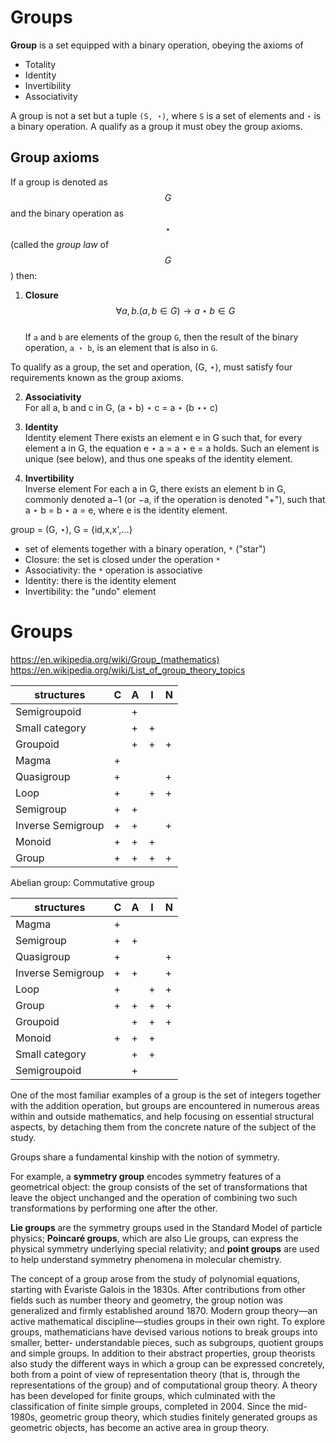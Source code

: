 # Groups


**Group** is a set equipped with a binary operation, obeying the axioms of
- Totality
- Identity
- Invertibility
- Associativity


A group is not a set but a tuple `(S, ⋆)`, where `S` is a set of elements and `⋆` is a binary operation. A qualify as a group it must obey the group axioms.


## Group axioms

If a group is denoted as $$G$$ and the binary operation as $$\star$$ (called the *group law* of $$G$$) then:

1. **Closure**     
  $$\forall a,b . (a,b \in G) \to a \star b \in G$$    
  If `a` and `b` are elements of the group `G`, then the result of the binary operation, `a ⋆ b`, is an element that is also in `G`.

To qualify as a group, the set and operation, (G, ⋆), must satisfy four requirements known as the group axioms.


2. **Associativity**    
For all a, b and c in G, (a ⋆ b) ⋆ c = a ⋆ (b ⋆⋆ c)

3. **Identity**    
Identity element
There exists an element e in G such that, for every element a in G, the equation e ⋆ a = a ⋆ e = a holds. Such an element is unique (see below), and thus one speaks of the identity element.

4. **Invertibility**    
Inverse element
For each a in G, there exists an element b in G, commonly denoted a−1 (or −a, if the operation is denoted "+"), such that a ⋆ b = b ⋆ a = e, where e is the identity element.


group = (G, ⋆), G = {id,x,x',...}

- set of elements together with a binary operation, `*` ("star")
- Closure: the set is closed under the operation `*`
- Associativity: the `*` operation is associative
- Identity: there is the identity element
- Invertibility: the "undo" element



# Groups

https://en.wikipedia.org/wiki/Group_(mathematics)
https://en.wikipedia.org/wiki/List_of_group_theory_topics




| structures        | C | A | I | N |
|-------------------|---|---|---|---|
| Semigroupoid      |   | + |   |   |
| Small category    |   | + | + |   |
| Groupoid          |   | + | + | + |
| Magma             | + |   |   |   |
| Quasigroup        | + |   |   | + |
| Loop              | + |   | + | + |
| Semigroup         | + | + |   |   |
| Inverse Semigroup | + | + |   | + |
| Monoid            | + | + | + |   |
| Group             | + | + | + | + |


Abelian group: Commutative group


| structures        | C | A | I | N |
|-------------------|---|---|---|---|
| Magma             | + |   |   |   |
| Semigroup         | + | + |   |   |
| Quasigroup        | + |   |   | + |
| Inverse Semigroup | + | + |   | + |
| Loop              | + |   | + | + |
| Group             | + | + | + | + |
| Groupoid          |   | + | + | + |
| Monoid            | + | + | + |   |
| Small category    |   | + | + |   |
| Semigroupoid      |   | + |   |   |



One of the most familiar examples of a group is the set of integers together with the addition operation, but groups are encountered in numerous areas within and outside mathematics, and help focusing on essential structural aspects, by detaching them from the concrete nature of the subject of the study.

Groups share a fundamental kinship with the notion of symmetry. 

For example, a **symmetry group** encodes symmetry features of a geometrical object: the group consists of the set of transformations that leave the object unchanged and the operation of combining two such transformations by performing one after the other.

**Lie groups** are the symmetry groups used in the Standard Model of particle physics; **Poincaré groups**, which are also Lie groups, can express the physical symmetry underlying special relativity; and **point groups** are used to help understand symmetry phenomena in molecular chemistry.

The concept of a group arose from the study of polynomial equations, starting with Évariste Galois in the 1830s. After contributions from other fields such as number theory and geometry, the group notion was generalized and firmly established around 1870. Modern group theory—an active mathematical discipline—studies groups in their own right. To explore groups, mathematicians have devised various notions to break groups into smaller, better- understandable pieces, such as subgroups, quotient groups and simple groups. In addition to their abstract properties, group theorists also study the different ways in which a group can be expressed concretely, both from a point of view of representation theory (that is, through the representations of the group) and of computational group theory. A theory has been developed for finite groups, which culminated with the classification of finite simple groups, completed in 2004. Since the mid-1980s, geometric group theory, which studies finitely generated groups as geometric objects, has become an active area in group theory.
